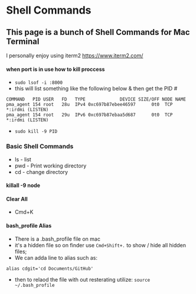 # Shell Commands

## This page is a bunch of Shell Commands for Mac Terminal

I personally enjoy using iterm2 https://www.iterm2.com/

#### when port is in use how to kill proccess 
* `sudo lsof -i :8000` 
* this will list something like the following below & then get the PID #
````
COMMAND   PID USER   FD   TYPE             DEVICE SIZE/OFF NODE NAME
pma_agent 154 root   28u  IPv4 0xc697b87ebee46597      0t0  TCP *:irdmi (LISTEN)
pma_agent 154 root   29u  IPv6 0xc697b87ebaa5d687      0t0  TCP *:irdmi (LISTEN)
````
* `sudo kill -9 PID` 


### Basic Shell Commands
* ls - list
* pwd - Print working directory
* cd - change directory

#### killall -9 node


#### Clear All
* Cmd+K 

#### bash_profile Alias
* There is a .bash_profile file on mac 
* it's a hidden file so on finder use `Cmd+Shift+.` to show / hide all hidden files;
* We can adda line to alias such as:

````
alias cdgit='cd Documents/GitHub'
````
* then to relaod the file with out resterating utilize: `source ~/.bash_profile`